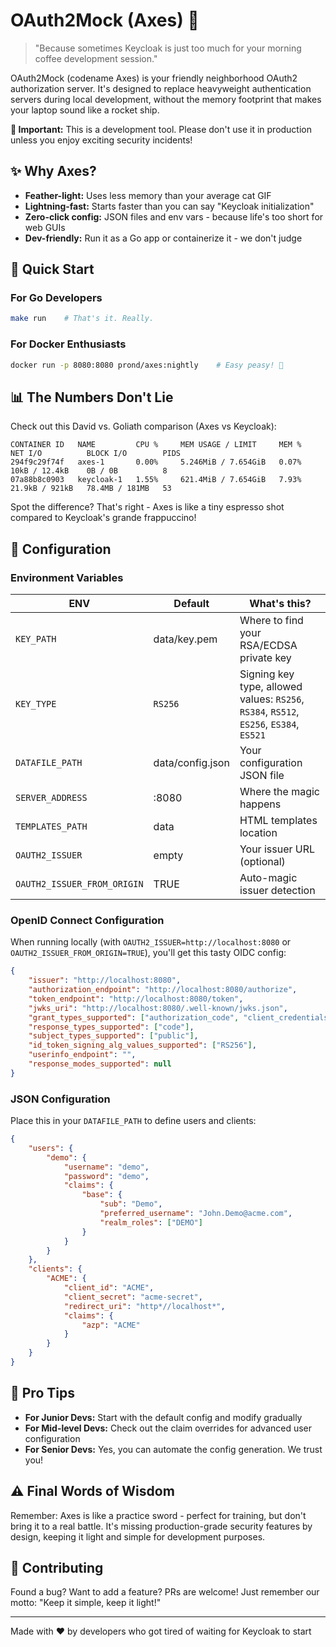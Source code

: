 # OAuth2Mock (Axes) 🔐

> "Because sometimes Keycloak is just too much for your morning coffee development session."

OAuth2Mock (codename Axes) is your friendly neighborhood OAuth2 authorization server. It's designed to replace heavyweight authentication servers during local development, without the memory footprint that makes your laptop sound like a rocket ship.

**🚨 Important:** This is a development tool. Please don't use it in production unless you enjoy exciting security incidents!

## ✨ Why Axes?

* **Feather-light:** Uses less memory than your average cat GIF
* **Lightning-fast:** Starts faster than you can say "Keycloak initialization"
* **Zero-click config:** JSON files and env vars - because life's too short for web GUIs
* **Dev-friendly:** Run it as a Go app or containerize it - we don't judge

## 🚀 Quick Start

### For Go Developers
```sh
make run    # That's it. Really.
```

### For Docker Enthusiasts
```sh
docker run -p 8080:8080 prond/axes:nightly    # Easy peasy! 🐳
```

## 📊 The Numbers Don't Lie

Check out this David vs. Goliath comparison (Axes vs Keycloak):

```console
CONTAINER ID   NAME         CPU %     MEM USAGE / LIMIT     MEM %     NET I/O          BLOCK I/O        PIDS
294f9c29f74f   axes-1       0.00%     5.246MiB / 7.654GiB   0.07%     10kB / 12.4kB    0B / 0B          8
07a88b8c0903   keycloak-1   1.55%     621.4MiB / 7.654GiB   7.93%     21.9kB / 921kB   78.4MB / 181MB   53
```

Spot the difference? That's right - Axes is like a tiny espresso shot compared to Keycloak's grande frappuccino! 

## 🔧 Configuration

### Environment Variables

| ENV | Default | What's this? |
|-----|---------|-------------|
| `KEY_PATH` | data/key.pem | Where to find your RSA/ECDSA private key |
| `KEY_TYPE` | `RS256` | Signing key type, allowed values: `RS256`, `RS384`, `RS512`, `ES256`, `ES384`, `ES521` |
| `DATAFILE_PATH` | data/config.json | Your configuration JSON file |
| `SERVER_ADDRESS` | :8080 | Where the magic happens |
| `TEMPLATES_PATH` | data | HTML templates location |
| `OAUTH2_ISSUER` | empty | Your issuer URL (optional) |
| `OAUTH2_ISSUER_FROM_ORIGIN` | TRUE | Auto-magic issuer detection |

### OpenID Connect Configuration

When running locally (with `OAUTH2_ISSUER=http://localhost:8080` or `OAUTH2_ISSUER_FROM_ORIGIN=TRUE`), you'll get this tasty OIDC config:

```json
{
    "issuer": "http://localhost:8080",
    "authorization_endpoint": "http://localhost:8080/authorize",
    "token_endpoint": "http://localhost:8080/token",
    "jwks_uri": "http://localhost:8080/.well-known/jwks.json",
    "grant_types_supported": ["authorization_code", "client_credentials", "password"],
    "response_types_supported": ["code"],
    "subject_types_supported": ["public"],
    "id_token_signing_alg_values_supported": ["RS256"],
    "userinfo_endpoint": "",
    "response_modes_supported": null
}
```

### JSON Configuration

Place this in your `DATAFILE_PATH` to define users and clients:

```json
{
    "users": {
        "demo": {
            "username": "demo",
            "password": "demo",
            "claims": {
                "base": {
                    "sub": "Demo",
                    "preferred_username": "John.Demo@acme.com",
                    "realm_roles": ["DEMO"]
                }
            }
        }
    },
    "clients": {
        "ACME": {
            "client_id": "ACME",
            "client_secret": "acme-secret",
            "redirect_uri": "http*//localhost*",
            "claims": {
                "azp": "ACME"
            }
        }
    }
}
```

## 🎯 Pro Tips

* **For Junior Devs:** Start with the default config and modify gradually
* **For Mid-level Devs:** Check out the claim overrides for advanced user configuration
* **For Senior Devs:** Yes, you can automate the config generation. We trust you!

## ⚠️ Final Words of Wisdom

Remember: Axes is like a practice sword - perfect for training, but don't bring it to a real battle. It's missing production-grade security features by design, keeping it light and simple for development purposes.

## 🤝 Contributing

Found a bug? Want to add a feature? PRs are welcome! Just remember our motto: "Keep it simple, keep it light!"

---
Made with ❤️ by developers who got tired of waiting for Keycloak to start